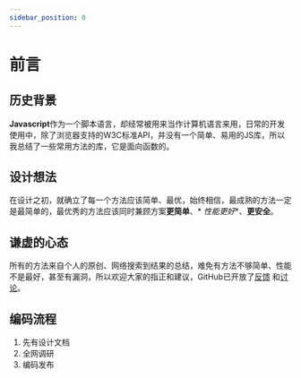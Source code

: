 ```yaml
---
sidebar_position: 0
---
```


# 前言

## 历史背景

**Javascript**作为一个脚本语言，却经常被用来当作计算机语言来用，日常的开发使用中，除了浏览器支持的W3C标准API，并没有一个简单、易用的JS库，所以我总结了一些常用方法的库，它是面向函数的。

## 设计想法

在设计之初，就确立了每一个方法应该简单、最优，始终相信，最成熟的方法一定是最简单的，最优秀的方法应该同时兼顾方案**更简单**、*
*性能更好**、**更安全**。

## 谦虚的心态

所有的方法来自个人的原创、网络搜索到结果的总结，难免有方法不够简单、性能不是最好，甚至有漏洞，所以欢迎大家的指正和建议，GitHub已开放了[反馈](https://github.com/YaleJian/simple-js-tools/issues)
和[讨论](https://github.com/YaleJian/simple-js-tools/discussions)。

## 编码流程

1. 先有设计文档
2. 全网调研
3. 编码发布